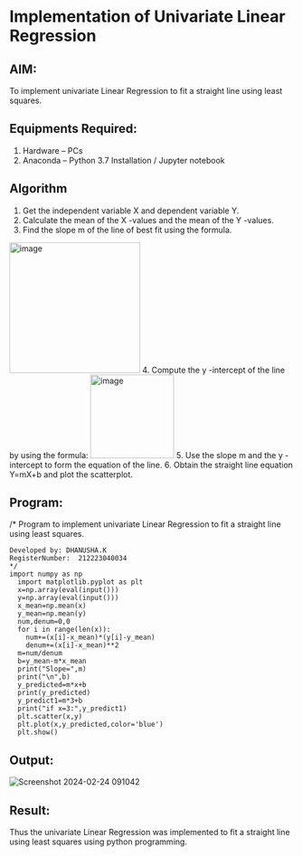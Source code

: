 # Implementation of Univariate Linear Regression
## AIM:
To implement univariate Linear Regression to fit a straight line using least squares.

## Equipments Required:
1. Hardware – PCs
2. Anaconda – Python 3.7 Installation / Jupyter notebook

## Algorithm
1. Get the independent variable X and dependent variable Y.
2. Calculate the mean of the X -values and the mean of the Y -values.
3. Find the slope m of the line of best fit using the formula. 
<img width="231" alt="image" src="https://user-images.githubusercontent.com/93026020/192078527-b3b5ee3e-992f-46c4-865b-3b7ce4ac54ad.png">
4. Compute the y -intercept of the line by using the formula:
<img width="148" alt="image" src="https://user-images.githubusercontent.com/93026020/192078545-79d70b90-7e9d-4b85-9f8b-9d7548a4c5a4.png">
5. Use the slope m and the y -intercept to form the equation of the line.
6. Obtain the straight line equation Y=mX+b and plot the scatterplot.

## Program:
/*
Program to implement univariate Linear Regression to fit a straight line using least squares.
```
Developed by: DHANUSHA.K
RegisterNumber:  212223040034
*/
import numpy as np
  import matplotlib.pyplot as plt
  x=np.array(eval(input()))
  y=np.array(eval(input()))
  x_mean=np.mean(x)
  y_mean=np.mean(y)
  num,denum=0,0
  for i in range(len(x)):
    num+=(x[i]-x_mean)*(y[i]-y_mean)
    denum+=(x[i]-x_mean)**2
  m=num/denum
  b=y_mean-m*x_mean
  print("Slope=",m)
  print("\n",b)
  y_predicted=m*x+b
  print(y_predicted)
  y_predict1=m*3+b
  print("if x=3:",y_predict1)
  plt.scatter(x,y)
  plt.plot(x,y_predicted,color='blue')
  plt.show()

  ```


## Output:
![Screenshot 2024-02-24 091042](https://github.com/Dhanusha17/Find-the-best-fit-line-using-Least-Squares-Method/assets/151549957/2ce7e3e0-d347-4b40-8e88-b594956bb255)



## Result:
Thus the univariate Linear Regression was implemented to fit a straight line using least squares using python programming.
